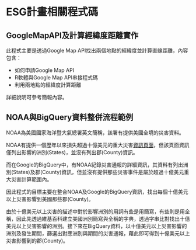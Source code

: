 # ESG計畫相關程式碼

## GoogleMapAPI及計算經緯度距離實作

此程式主要是透過Google Map API找出兩個地點的經緯度並計算直線距離，內容包含：

* 如何申請Google Map API
* R軟體與Google Map API串接程式碼
* 利用兩地點的經緯度計算距離

詳細說明可參考簡報內容。

## NOAA與BigQuery資料整併流程範例

NOAA為美國國家海洋暨大氣總署英文簡稱，該署有提供美國全境的災害資料。

NOAA有提供一個歷年以來損失超過十億美元的重大災害[資訊頁面](https://www.ncdc.noaa.gov/billions/events/US/2020)，但該頁面資訊僅列出影響的洲別(States)，並沒有列出郡(County)資訊。

而在Google的BigQuery中，有NOAA紀錄災害通報的詳細資訊，其資料有列出洲別(States)及郡(County)資訊，但並沒有提供那些災害事件是屬於超過十億美元重大災害計算範圍內。

因此程式的目標主要在整合NOAA及Google的BigQuery資訊，找出每個十億美元以上災害影響到美國那些郡(County)。

由於十億美元以上災害的描述中對於影響洲別的用詞有些是用簡寫，有些則是用全稱，因此先透過維基百科建立美國洲別簡寫與全稱的字典，透過字串比對找出十億美元以上災害影響的洲別。接下來在BigQuery資料，以十億美元以上災害影響的洲別及發生期間，篩選出對應洲別與期間的災害通報，藉此即可得到十億美元以上災害影響到的郡(County)。


